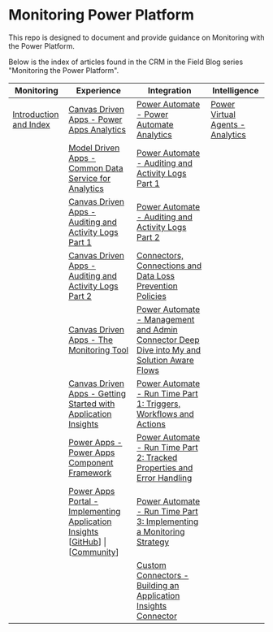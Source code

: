 # Monitoring Power Platform
This repo is designed to document and provide guidance on Monitoring with the Power Platform.

Below is the index of articles found in the CRM in the Field Blog series "Monitoring the Power Platform".

| **Monitoring**                                               | **Experience**                                               | **Integration**                                              | **Intelligence**                                             |
| ------------------------------------------------------------ | ------------------------------------------------------------ | ------------------------------------------------------------ | ------------------------------------------------------------ |
| [Introduction and Index](https://community.dynamics.com/crm/b/crminthefield/posts/monitoring-the-power-platform-introduction) | [Canvas Driven Apps - Power Apps Analytics](https://community.dynamics.com/crm/b/crminthefield/posts/monitoring-the-power-platform-canvas-driven-apps---power-apps-analytics) | [Power Automate - Power Automate Analytics](https://community.dynamics.com/crm/b/crminthefield/posts/monitoring-the-power-platform-power-automate---power-automate-analytics) | [Power Virtual Agents - Analytics](https://community.dynamics.com/crm/b/crminthefield/posts/monitoring-the-power-platform-power-virtual-agents---analytics) |
|                                                              | [Model Driven Apps - Common Data Service for Analytics](https://community.dynamics.com/crm/b/crminthefield/posts/monitoring-the-power-platform-model-driven-apps---common-data-service-for-analytics) | [Power Automate - Auditing and Activity Logs Part 1](https://community.dynamics.com/crm/b/crminthefield/posts/monitoring-the-power-platform-power-automate--auditing-and-activity-logs-part-1) |                                                              |
|                                                              | [Canvas Driven Apps - Auditing and Activity Logs Part 1](https://community.dynamics.com/crm/b/crminthefield/posts/monitoring-the-power-platform-canvas-driven-apps---auditing-and-activity-logs-part-1) | [Power Automate - Auditing and Activity Logs Part 2](https://community.dynamics.com/crm/b/crminthefield/posts/monitoring-the-power-platform-power-automate--auditing-and-activity-logs-part-2) |                                                              |
|                                                              | [Canvas Driven Apps - Auditing and Activity Logs Part 2](https://community.dynamics.com/crm/b/crminthefield/posts/monitoring-the-power-platform-canvas-apps---auditing-and-activity-logs-part-2) | [Connectors, Connections and Data Loss Prevention Policies](https://community.dynamics.com/crm/b/crminthefield/posts/monitoring-the-power-platform-power-automate--connectors-and-connections) |                                                              |
|                                                              | [Canvas Driven Apps - The Monitoring Tool](https://community.dynamics.com/crm/b/crminthefield/posts/monitoring-the-power-platform-canvas-driven-apps---the-monitoring-tool) | [Power Automate - Management and Admin Connector Deep Dive into My and Solution Aware Flows](https://community.dynamics.com/crm/b/crminthefield/posts/monitoring-the-power-platform-power-automate---management-and-admin-connector-my-and-solution-aware-deep-dive) |                                                              |
|                                                              | [Canvas Driven Apps - Getting Started with Application Insights](https://community.dynamics.com/crm/b/crminthefield/posts/monitoring-the-power-platform-canvas-apps---getting-started-with-application-insights) | [Power Automate - Run Time Part 1: Triggers, Workflows and Actions](https://community.dynamics.com/crm/b/crminthefield/posts/monitoring-the-power-platform-power-automate---run-time-part-1-triggers-workflows-and-actions) |                                                              |
|                                                              | [Power Apps - Power Apps Component Framework](https://community.dynamics.com/crm/b/crminthefield/posts/monitoring-the-power-platform-power-apps---power-apps-component-framework) | [Power Automate - Run Time Part 2: Tracked Properties and Error Handling](https://community.dynamics.com/crm/b/crminthefield/posts/monitoring-the-power-platform-power-automate---run-time-part-2-tracked-properties-and-error-handling) |                                                              |
|                                                              | [Power Apps Portal - Implementing Application Insights](https://community.dynamics.com/crm/b/crminthefield/posts/monitoring-the-power-platform-power-apps-portal---implementing-application-insights#_cptype=panel&_cpcontexttype=Application&_cppanelid=194c3f4e-c820-4223-bdb6-2df5fa37ab6c) <br />[[GitHub](https://github.com/aliyoussefi/MonitoringPowerPlatform/blob/master/docs/02.01%20-%20Monitoring%20Power%20Apps%20Portal.md)] \| [[Community](https://community.dynamics.com/crm/b/crminthefield/posts/monitoring-the-power-platform-power-apps-portal---implementing-application-insights#_cptype=panel&_cpcontexttype=Application&_cppanelid=194c3f4e-c820-4223-bdb6-2df5fa37ab6c)] | [Power Automate - Run Time Part 3: Implementing a Monitoring Strategy](https://community.dynamics.com/crm/b/crminthefield/posts/monitoring-the-power-platform-power-automate---run-time-part-3-implementing-a-monitoring-strategy) |                                                              |
|                                                              |                                                              | [Custom Connectors - Building an Application Insights Connector](https://community.dynamics.com/crm/b/crminthefield/posts/monitoring-the-power-platform-custom-connectors---application-insights) |                                                              |